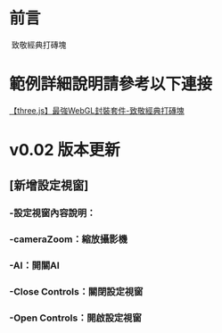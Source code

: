 # 前言
 致敬經典打磚塊

# 範例詳細說明請參考以下連接
 [【three.js】最強WebGL封裝套件-致敬經典打磚塊](http://webfish-channel.blogspot.tw/2017/04/threejswebgl.html)

# v0.02 版本更新
## [新增設定視窗]
 ### -設定視窗內容說明：
 ### -cameraZoom：縮放攝影機
 ### -AI：開關AI
 ### -Close Controls：關閉設定視窗
 ### -Open Controls：開啟設定視窗
